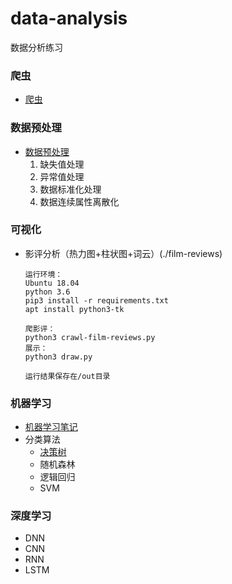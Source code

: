 # data-analysis
数据分析练习


### 爬虫
- [爬虫](crawler/crawler.md)
### 数据预处理
- [数据预处理](./pre-process/pre-process.py)
    1. 缺失值处理
    2. 异常值处理
    3. 数据标准化处理
    4. 数据连续属性离散化
### 可视化
- 影评分析（热力图+柱状图+词云）(./film-reviews)
    ```
    运行环境：
    Ubuntu 18.04
    python 3.6
    pip3 install -r requirements.txt
    apt install python3-tk
    
    爬影评：
    python3 crawl-film-reviews.py
    展示：
    python3 draw.py
    
    运行结果保存在/out目录
    ```
### 机器学习
- [机器学习笔记](https://www.processon.com/view/link/5ccef770e4b085d010905bc0)
- 分类算法
    - [决策树](./machine-learning/decisionTree.py)
    - 随机森林
    - 逻辑回归
    - SVM
### 深度学习
- DNN
- CNN
- RNN
- LSTM